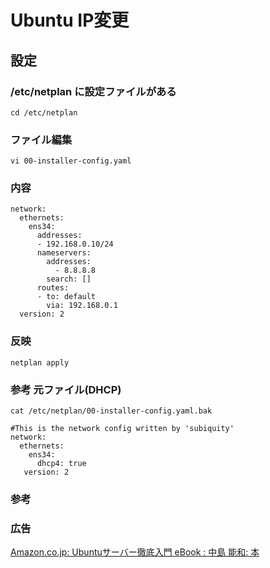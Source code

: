 # Ubuntu IP変更
## 設定
### /etc/netplan に設定ファイルがある
```
cd /etc/netplan
```
### ファイル編集
```
vi 00-installer-config.yaml
```
### 内容
```
network:
  ethernets:
    ens34:
      addresses:
      - 192.168.0.10/24
      nameservers:
        addresses:
          - 8.8.8.8
        search: []
      routes:
      - to: default
        via: 192.168.0.1
  version: 2
```
### 反映
```
netplan apply
```
### 参考 元ファイル(DHCP)
```
cat /etc/netplan/00-installer-config.yaml.bak
```
```
#This is the network config written by 'subiquity'
network:
  ethernets:
    ens34:
      dhcp4: true
   version: 2
```
### 参考

### 広告
[Amazon.co.jp: Ubuntuサーバー徹底入門 eBook : 中島 能和: 本](https://amzn.to/42xtmuB)

